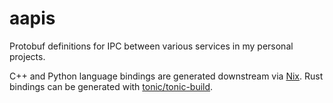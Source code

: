 # aapis

Protobuf definitions for IPC between various services in my personal projects.

C++ and Python language bindings are generated downstream via [Nix](https://github.com/goromal/anixpkgs). Rust bindings can be generated with [tonic/tonic-build](https://docs.rs/tonic-build/latest/tonic_build/).
